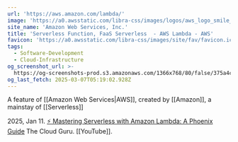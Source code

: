 ```yaml
---
url: 'https://aws.amazon.com/lambda/'
image: 'https://a0.awsstatic.com/libra-css/images/logos/aws_logo_smile_1200x630.png'
site_name: 'Amazon Web Services, Inc.'
title: 'Serverless Function, FaaS Serverless  - AWS Lambda - AWS'
favicon: 'https://a0.awsstatic.com/libra-css/images/site/fav/favicon.ico'
tags:
  - Software-Development
  - Cloud-Infrastructure
og_screenshot_url: >-
  https://og-screenshots-prod.s3.amazonaws.com/1366x768/80/false/375a4ccca26fc75007e16b3d46dcb76453c81bf5a23877c79c67ffdfe07a89e5.jpeg
og_last_fetch: 2025-03-07T05:19:02.928Z
---
```


A feature of [[Amazon Web Services|AWS]], created by [[Amazon]], a mainstay of [[Serverless]] 

2025, Jan 11. [⚡️ Mastering Serverless with Amazon Lambda: A Phoenix Guide](https://youtu.be/P8UY5c-rMXI?si=zwDL_US8JofJG5JJ) The Cloud Guru.  [[YouTube]].
